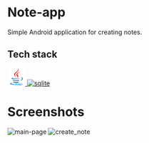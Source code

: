 # Note-app
Simple Android application for creating notes.
<h2 align="left">Tech stack</h2>
<p align="left"> 
  <a href="https://www.java.com" target="_blank" rel="noreferrer"> <img src="https://raw.githubusercontent.com/devicons/devicon/master/icons/java/java-original.svg" alt="java" width="40" height="40"/> </a> 
  <a href="https://www.sqlite.org/" target="_blank" rel="noreferrer"> <img src="https://www.vectorlogo.zone/logos/sqlite/sqlite-icon.svg" alt="sqlite" width="40" height="40"/> </a> 
</p>

# Screenshots
![main-page](https://user-images.githubusercontent.com/95759302/170526078-89d0adcc-c862-4018-a379-2745da51a64d.png)
![create_note](https://user-images.githubusercontent.com/95759302/170525891-3ddf8f02-cb2e-4168-9946-9c5c3ad5bd8f.png)
